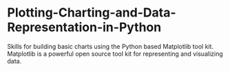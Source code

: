 # Plotting-Charting-and-Data-Representation-in-Python

Skills for building basic charts using the Python based Matplotlib tool kit.
Matplotlib is a powerful open source tool kit for representing and visualizing data. 
